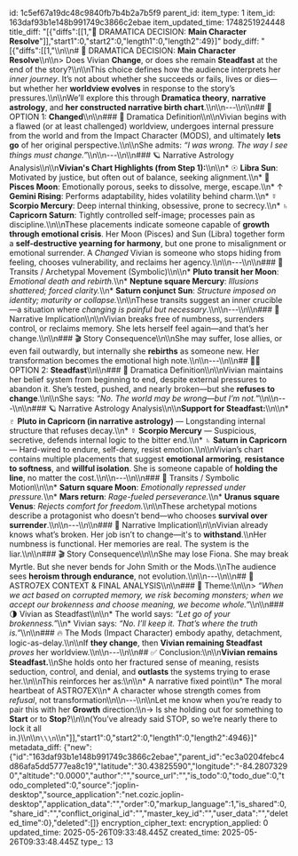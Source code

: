 id: 1c5ef67a19dc48c9840fb7b4b2a7b5f9
parent_id: 
item_type: 1
item_id: 163daf93b1e148b991749c3866c2ebae
item_updated_time: 1748251924448
title_diff: "[{\"diffs\":[[1,\"🧠 DRAMATICA DECISION: **Main Character Resolve**\"]],\"start1\":0,\"start2\":0,\"length1\":0,\"length2\":49}]"
body_diff: "[{\"diffs\":[[1,\"\\\n\\\n# 🧠 DRAMATICA DECISION: **Main Character Resolve**\\\n\\\n> Does Vivian **Change**, or does she remain **Steadfast** at the end of the story?\\\n\\\nThis choice defines how the audience interprets her *inner journey*. It’s not about whether she succeeds or fails, lives or dies—but whether her **worldview evolves** in response to the story’s pressures.\\\n\\\nWe’ll explore this through **Dramatica theory**, **narrative astrology**, and **her constructed narrative birth chart**.\\\n\\\n---\\\n\\\n## 🔁 OPTION 1: **Changed**\\\n\\\n### 🧩 Dramatica Definition\\\n\\\nVivian begins with a flawed (or at least challenged) worldview, undergoes internal pressure from the world and from the Impact Character (MODS), and ultimately **lets go** of her original perspective.\\\n\\\nShe admits: *“I was wrong. The way I see things must change.”*\\\n\\\n---\\\n\\\n### 🪐 Narrative Astrology Analysis\\\n\\\n**Vivian's Chart Highlights (from Step 1):**\\\n\\\n* ☉ **Libra Sun**: Motivated by justice, but often out of balance, seeking alignment.\\\n* 🌙 **Pisces Moon**: Emotionally porous, seeks to dissolve, merge, escape.\\\n* ↑ **Gemini Rising**: Performs adaptability, hides volatility behind charm.\\\n* ☿ **Scorpio Mercury**: Deep internal thinking, obsessive, prone to secrecy.\\\n* ♄ **Capricorn Saturn**: Tightly controlled self-image; processes pain as discipline.\\\n\\\nThese placements indicate someone capable of **growth through emotional crisis**. Her Moon (Pisces) and Sun (Libra) together form a **self-destructive yearning for harmony**, but one prone to misalignment or emotional surrender. A *Changed* Vivian is someone who stops hiding from feeling, chooses vulnerability, and reclaims her agency.\\\n\\\n---\\\n\\\n### 🔮 Transits / Archetypal Movement (Symbolic)\\\n\\\n* **Pluto transit her Moon**: *Emotional death and rebirth.*\\\n* **Neptune square Mercury**: *Illusions shattered; forced clarity.*\\\n* **Saturn conjunct Sun**: *Structure imposed on identity; maturity or collapse.*\\\n\\\nThese transits suggest an inner crucible—a situation where *changing is painful but necessary*.\\\n\\\n---\\\n\\\n### 🧠 Narrative Implication\\\n\\\nVivian breaks free of numbness, surrenders control, or reclaims memory. She lets herself feel again—and that’s her change.\\\n\\\n### 🎬 Story Consequence\\\n\\\nShe may suffer, lose allies, or even fail outwardly, but internally she **rebirths** as someone new. Her transformation becomes the emotional high note.\\\n\\\n---\\\n\\\n## 🧍‍♀️ OPTION 2: **Steadfast**\\\n\\\n### 🧩 Dramatica Definition\\\n\\\nVivian maintains her belief system from beginning to end, despite external pressures to abandon it. She’s tested, pushed, and nearly broken—but she **refuses to change**.\\\n\\\nShe says: *“No. The world may be wrong—but I’m not.”*\\\n\\\n---\\\n\\\n### 🪐 Narrative Astrology Analysis\\\n\\\n**Support for Steadfast:**\\\n\\\n* ♇ **Pluto in Capricorn (in narrative astrology)** — Longstanding internal structure that refuses decay.\\\n* ☿ **Scorpio Mercury** — Suspicious, secretive, defends internal logic to the bitter end.\\\n* ♄ **Saturn in Capricorn** — Hard-wired to endure, self-deny, resist emotion.\\\n\\\nVivian’s chart contains multiple placements that suggest **emotional armoring**, **resistance to softness**, and **willful isolation**. She is someone capable of **holding the line**, no matter the cost.\\\n\\\n---\\\n\\\n### 🔮 Transits / Symbolic Motion\\\n\\\n* **Saturn square Moon**: *Emotionally repressed under pressure.*\\\n* **Mars return**: *Rage-fueled perseverance.*\\\n* **Uranus square Venus**: *Rejects comfort for freedom.*\\\n\\\nThese archetypal motions describe a protagonist who doesn’t bend—who chooses **survival over surrender**.\\\n\\\n---\\\n\\\n### 🧠 Narrative Implication\\\n\\\nVivian already knows what’s broken. Her job isn’t to change—it's to **withstand**.\\\nHer numbness is functional. Her memories are real. The system is the liar.\\\n\\\n### 🎬 Story Consequence\\\n\\\nShe may lose Fiona. She may break Myrtle. But she never bends for John Smith or the Mods.\\\nThe audience sees **heroism through endurance**, not evolution.\\\n\\\n---\\\n\\\n## 🧩 ASTRO7EX CONTEXT & FINAL ANALYSIS\\\n\\\n### 🧠 Theme:\\\n\\\n> *“When we act based on corrupted memory, we risk becoming monsters; when we accept our brokenness and choose meaning, we become whole.”*\\\n\\\n### 🌗 Vivian as Steadfast\\\n\\\n* The world says: *“Let go of your brokenness.”*\\\n* Vivian says: *“No. I’ll keep it. That’s where the truth is.”*\\\n\\\n### 🔥 The Mods (Impact Character) embody apathy, detachment, logic-as-delay.\\\n\\\nIf **they change**, then **Vivian remaining Steadfast** *proves* her worldview.\\\n\\\n---\\\n\\\n## ✅ Conclusion:\\\n\\\n**Vivian remains Steadfast.**\\\nShe holds onto her fractured sense of meaning, resists seduction, control, and denial, and **outlasts** the systems trying to erase her.\\\n\\\nThis reinforces her as:\\\n\\\n* A narrative fixed point\\\n* The moral heartbeat of ASTRO7EX\\\n* A character whose strength comes from *refusal*, not transformation\\\n\\\n---\\\n\\\nLet me know when you’re ready to pair this with her **Growth** direction:\\\n→ Is she holding out for something to **Start** or to **Stop**?\\\n\\\n(You’ve already said STOP, so we’re nearly there to lock it all in.)\\\n\\\n```\\\n```\\\n\"]],\"start1\":0,\"start2\":0,\"length1\":0,\"length2\":4946}]"
metadata_diff: {"new":{"id":"163daf93b1e148b991749c3866c2ebae","parent_id":"ec3a0204febc4d86afa5dd5777ea8c19","latitude":"30.43825590","longitude":"-84.28073290","altitude":"0.0000","author":"","source_url":"","is_todo":0,"todo_due":0,"todo_completed":0,"source":"joplin-desktop","source_application":"net.cozic.joplin-desktop","application_data":"","order":0,"markup_language":1,"is_shared":0,"share_id":"","conflict_original_id":"","master_key_id":"","user_data":"","deleted_time":0},"deleted":[]}
encryption_cipher_text: 
encryption_applied: 0
updated_time: 2025-05-26T09:33:48.445Z
created_time: 2025-05-26T09:33:48.445Z
type_: 13